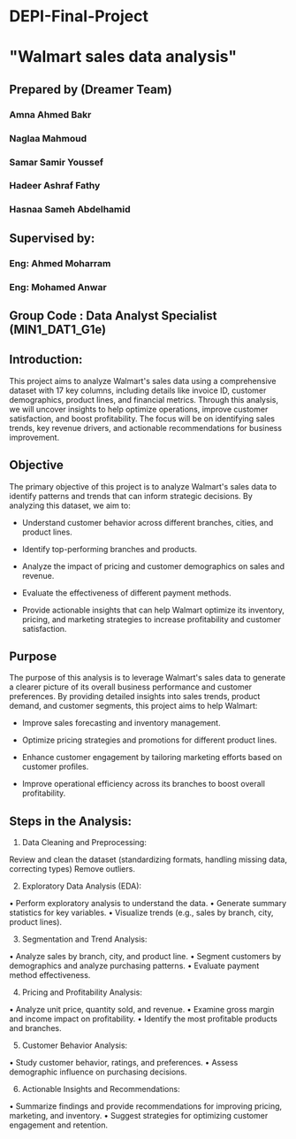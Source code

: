 # DEPI-Final-Project

# "Walmart sales data analysis"
## Prepared by (Dreamer Team)
### Amna Ahmed Bakr
### Naglaa Mahmoud
### Samar Samir Youssef
### Hadeer Ashraf Fathy
### Hasnaa Sameh Abdelhamid

## Supervised by:

### Eng: Ahmed Moharram
### Eng: Mohamed Anwar

## Group Code : Data Analyst Specialist (MIN1_DAT1_G1e)

## Introduction:

This project aims to analyze Walmart's sales data using a comprehensive dataset with 17 key columns, including details like invoice ID, customer demographics, product lines, and financial metrics. Through this analysis, we will uncover insights to help optimize operations, improve customer satisfaction, and boost profitability. The focus will be on identifying sales trends, key revenue drivers, and actionable recommendations for business improvement.

## Objective
The primary objective of this project is to analyze Walmart's sales data to identify patterns and trends that can inform strategic decisions. By analyzing this dataset, we aim to:

- Understand customer behavior across different branches, cities, and product lines.
* Identify top-performing branches and products.
+ Analyze the impact of pricing and customer demographics on sales and revenue.
- Evaluate the effectiveness of different payment methods.
* Provide actionable insights that can help Walmart optimize its inventory, pricing, and marketing strategies to increase profitability and customer satisfaction.

## Purpose
The purpose of this analysis is to leverage Walmart's sales data to generate a clearer picture of its overall business performance and customer preferences. By providing detailed insights into sales trends, product demand, and customer segments, this project aims to help Walmart:

- Improve sales forecasting and inventory management.
* Optimize pricing strategies and promotions for different product lines.
+ Enhance customer engagement by tailoring marketing efforts based on customer profiles.
- Improve operational efficiency across its branches to boost overall profitability.

## Steps in the Analysis:
1. Data Cleaning and Preprocessing:
   
Review and clean the dataset (standardizing formats, handling missing data, correcting types)
Remove outliers.

2. Exploratory Data Analysis (EDA):

• Perform exploratory analysis to understand the data.
• Generate summary statistics for key variables.
• Visualize trends (e.g., sales by branch, city, product lines).

3. Segmentation and Trend Analysis:

• Analyze sales by branch, city, and product line.
• Segment customers by demographics and analyze purchasing patterns.
• Evaluate payment method effectiveness.

4. Pricing and Profitability Analysis:

• Analyze unit price, quantity sold, and revenue.
• Examine gross margin and income impact on profitability.
• Identify the most profitable products and branches.

5. Customer Behavior Analysis:

• Study customer behavior, ratings, and preferences.
• Assess demographic influence on purchasing decisions.

6. Actionable Insights and Recommendations:

• Summarize findings and provide recommendations for improving pricing, marketing, and inventory.
• Suggest strategies for optimizing customer engagement and retention.
